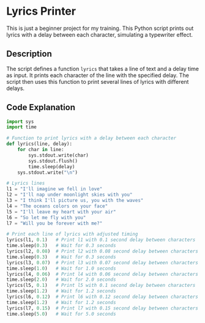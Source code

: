 # Lyrics Printer

This is just a beginner project for my training. This Python script prints out lyrics with a delay between each character, simulating a typewriter effect.

## Description

The script defines a function `lyrics` that takes a line of text and a delay time as input. It prints each character of the line with the specified delay. The script then uses this function to print several lines of lyrics with different delays.

## Code Explanation

```python
import sys
import time

# Function to print lyrics with a delay between each character
def lyrics(line, delay):
    for char in line:
        sys.stdout.write(char)
        sys.stdout.flush()
        time.sleep(delay)
    sys.stdout.write("\n")

# Lyrics lines
l1 = "I'll imagine we fell in love"
l2 = "I'll nap under moonlight skies with you"
l3 = "I think I'll picture us, you with the waves"
l4 = "The oceans colors on your face"
l5 = "I'll leave my heart with your air"
l6 = "So let me fly with you"
l7 = "Will you be forever with me?"

# Print each line of lyrics with adjusted timing
lyrics(l1, 0.1)   # Print l1 with 0.1 second delay between characters
time.sleep(0.3)   # Wait for 0.3 seconds
lyrics(l2, 0.08)  # Print l2 with 0.08 second delay between characters
time.sleep(0.3)   # Wait for 0.3 seconds
lyrics(l3, 0.07)  # Print l3 with 0.07 second delay between characters
time.sleep(1.0)   # Wait for 1.0 seconds
lyrics(l4, 0.06)  # Print l4 with 0.06 second delay between characters
time.sleep(2.0)   # Wait for 2.0 seconds
lyrics(l5, 0.1)   # Print l5 with 0.1 second delay between characters
time.sleep(1.2)   # Wait for 1.2 seconds
lyrics(l6, 0.12)  # Print l6 with 0.12 second delay between characters
time.sleep(1.2)   # Wait for 1.2 seconds
lyrics(l7, 0.15)  # Print l7 with 0.15 second delay between characters
time.sleep(5.0)   # Wait for 5.0 seconds
```
